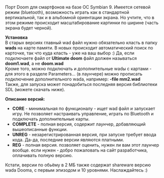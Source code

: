 Порт Doom для смартфонов на базе ОС Symbian 9. Имеется сетевой режим (bluetooth), возможность играть как в стандартной вертикальной, так и в альбомной ориентации экрана. Но учтите, что в этом режиме происходит масштабирование картинки по ширине (часть экрана будет черной).  

**Установка**  
В старых версиях главный wad файл нужно обязательно класть в папку **wads** на карте памяти. В новых происходит автоматический поиск по карточке, так что куда класть - уже на ваш выбор :) Да, если подключаете файл от **Ultimate doom** файл должен называться **doom1.wad**, а не **doom.wad**  
Кроме того, можно подключать и дополнительные wadы с картами - для этого в разделе Parameters... (в лаунчере) можно прописать подключение дополнительного wadа, например: **-file mm2.wad**  
Также, для запуска может понадобиться последняя версия библиотеки SDL (можете скачать ниже).  


**Описание версий:**  
* **CORE** \- минимальная по функционалу - ищет wad файл и запускает игру. Не позволяет настраивать управление, играть по Bluetooth и подключать дополнительные карты.  
* **COMPLETE** \- полная версия, содержит лаунчер, добавляющий вышеописанные функции.  
* **UNREG** \- незарегистрированная версия, при запуске требует ввода кода. Да-да, последние версии являются платными.  
* **REG** \- полная версия. позволяет оценить, нужен ли вам этот лаунчер вообще. если нужен - добро пожаловать на сайт разработчика, оплачивать полную версию.  

Кстати, версии по обьёму в 2 МБ также содержат shareware версию wadа Doomа, с первым эпизодом и 10 уровнями. Наслаждайтесь :)